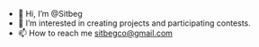- 👋 Hi, I’m @Sitbeg
- 👀 I’m interested in creating projects and participating contests.
- 📫 How to reach me sitbegco@gmail.com
